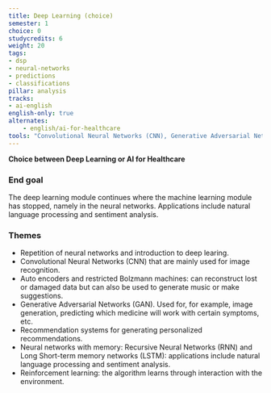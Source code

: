 ```yaml
---
title: Deep Learning (choice)
semester: 1
choice: 0
studycredits: 6
weight: 20
tags:
- dsp
- neural-networks
- predictions
- classifications
pillar: analysis
tracks:
- ai-english
english-only: true
alternates:
    - english/ai-for-healthcare
tools: "Convolutional Neural Networks (CNN), Generative Adversarial Networks (GAN), Long-Short Term Memory (LSTM), Recurrent Neural Networks (RNN)" 
---
```


**Choice between Deep Learning or AI for Healthcare**

### End goal
The deep learning module continues where the machine learning module has stopped, namely in the neural networks. Applications include natural language processing and sentiment analysis.

### Themes
- Repetition of neural networks and introduction to deep learing.
- Convolutional Neural Networks (CNN) that are mainly used for image recognition.
- Auto encoders and restricted Bolzmann machines: can reconstruct lost or damaged data but can also be used to generate music or make suggestions.
- Generative Adversarial Networks (GAN). Used for, for example, image generation, predicting which medicine will work with certain symptoms, etc.
- Recommendation systems for generating personalized recommendations.
- Neural networks with memory: Recursive Neural Networks (RNN) and Long Short-term memory networks (LSTM): applications include natural language processing and sentiment analysis.
- Reinforcement learning: the algorithm learns through interaction with the environment.